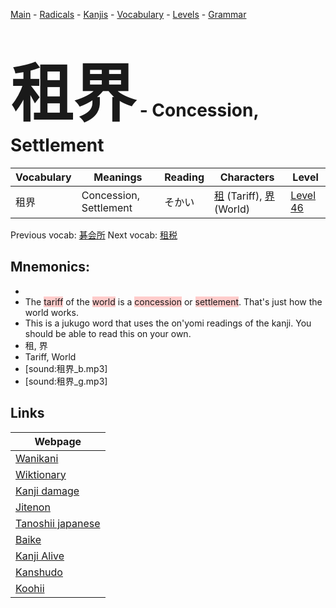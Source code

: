<style> bigfont {font-size: 100px}</style>
[Main](../README.md) -
[Radicals](../radicals.md) -
[Kanjis](../kanjis.md) -
[Vocabulary](../vocabulary.md) -
[Levels](../levels.md) -
[Grammar](../grammar.md)
# <bigfont> 租界</bigfont> - Concession, Settlement 

| Vocabulary | Meanings | Reading | Characters | Level |
| --- | --- | --- | --- | --- |
| 租界 | Concession, Settlement | そかい |  [租](../kanjis/租.md) (Tariff), [界](../kanjis/界.md) (World) | [Level 46](../levels/wk_level46.md) |

Previous vocab: [碁会所](碁会所.md) Next vocab: [租税](租税.md) 

## Mnemonics:

* 
* The <span style="background-color:#ffcccb"> tariff</span> of the <span style="background-color:#ffcccb"> world</span> is a <span style="background-color:#ffcccb"> concession</span> or <span style="background-color:#ffcccb"> settlement</span>. That's just how the world works.
* This is a jukugo word that uses the on'yomi readings of the kanji. You should be able to read this on your own.
* 租, 界
* Tariff, World
* [sound:租界_b.mp3]
* [sound:租界_g.mp3]


## Links 

| Webpage |
| --- |
| [Wanikani          ](https://www.wanikani.com/kanji/租界) |
| [Wiktionary        ](https://en.wiktionary.org/wiki/租界) |
| [Kanji damage      ](http://www.kanjidamage.com/kanji/search?utf8=✓&q=租界) |
| [Jitenon           ](https://jitenon.com/kanji/租界) |
| [Tanoshii japanese ](https://www.tanoshiijapanese.com/dictionary/kanji.cfm?k=租界) |
| [Baike             ](https://baike.baidu.com/item/租界) |
| [Kanji Alive       ](https://app.kanjialive.com/租界) |
| [Kanshudo          ](https://www.kanshudo.com/searchmn?q=租界) |
| [Koohii            ](https://kanji.koohii.com/study/kanji/租界) |
